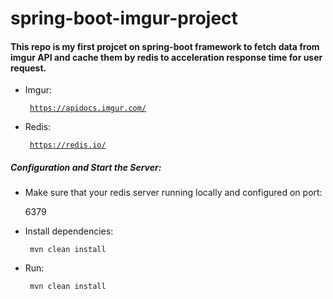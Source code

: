 # spring-boot-imgur-project
#### This repo is my first projcet on spring-boot framework to fetch data from imgur API and cache them by redis to acceleration response time for user request.
 + Imgur: <pre><code> https://apidocs.imgur.com/</code></pre>
 + Redis: <pre><code> https://redis.io/ </code></pre>
##### Configuration and Start the Server:
+ Make sure that your redis server running locally and configured on port: <div color='red'> 6379 </div>

+ Install dependencies: 
  <pre><code> mvn clean install</code></pre>
+ Run: 
  <pre><code> mvn clean install</code></pre>
